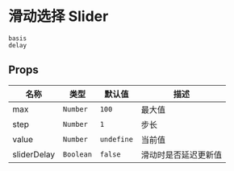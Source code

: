 # 滑动选择 Slider

```demo
basis
delay
```

## Props

| 名称        | 类型      | 默认值     | 描述                 |
| ----------- | --------- | ---------- | -------------------- |
| max         | `Number`  | `100`      | 最大值               |
| step        | `Number`  | `1`        | 步长                 |
| value       | `Number`  | `undefine` | 当前值               |
| sliderDelay | `Boolean` | `false`    | 滑动时是否延迟更新值 |
